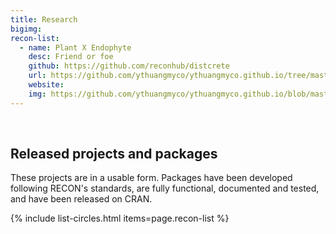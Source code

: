 ```yaml
---
title: Research
bigimg: 
recon-list:
  - name: Plant X Endophyte
    desc: Friend or foe
    github: https://github.com/reconhub/distcrete
    url: https://github.com/ythuangmyco/ythuangmyco.github.io/tree/master/pages/research%20pages
    website: 
    img: https://github.com/ythuangmyco/ythuangmyco.github.io/blob/master/assets/img/PI.jpg
---
```

<br>

## Released projects and packages

These projects are in a usable form. Packages have been developed following
RECON's standards, are fully functional, documented and tested, and have been
released on CRAN.

{% include list-circles.html items=page.recon-list %}
